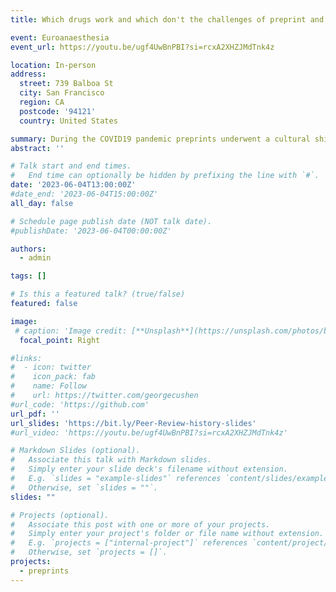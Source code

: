 ```yaml
---
title: Which drugs work and which don't the challenges of preprint and social media

event: Euroanaesthesia
event_url: https://youtu.be/ugf4UwBnPBI?si=rcxA2XHZJMdTnk4z

location: In-person
address:
  street: 739 Balboa St
  city: San Francisco
  region: CA
  postcode: '94121'
  country: United States

summary: During the COVID19 pandemic preprints underwent a cultural shift in their use 
abstract: ''

# Talk start and end times.
#   End time can optionally be hidden by prefixing the line with `#`.
date: '2023-06-04T13:00:00Z'
#date_end: '2023-06-04T15:00:00Z'
all_day: false

# Schedule page publish date (NOT talk date).
#publishDate: '2023-06-04T00:00:00Z'

authors:
  - admin

tags: []

# Is this a featured talk? (true/false)
featured: false

image:
 # caption: 'Image credit: [**Unsplash**](https://unsplash.com/photos/bzdhc5b3Bxs)'
  focal_point: Right

#links:
#  - icon: twitter
#    icon_pack: fab
#    name: Follow
#    url: https://twitter.com/georgecushen
#url_code: 'https://github.com'
url_pdf: ''
url_slides: 'https://bit.ly/Peer-Review-history-slides'
#url_video: 'https://youtu.be/ugf4UwBnPBI?si=rcxA2XHZJMdTnk4z'

# Markdown Slides (optional).
#   Associate this talk with Markdown slides.
#   Simply enter your slide deck's filename without extension.
#   E.g. `slides = "example-slides"` references `content/slides/example-slides.md`.
#   Otherwise, set `slides = ""`.
slides: ""

# Projects (optional).
#   Associate this post with one or more of your projects.
#   Simply enter your project's folder or file name without extension.
#   E.g. `projects = ["internal-project"]` references `content/project/deep-learning/index.md`.
#   Otherwise, set `projects = []`.
projects:
  - preprints
---
```

